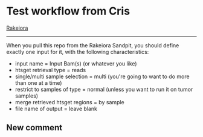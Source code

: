 # Test workflow from Cris

[Rakeiora](http://rakeiora.ac.nz)

---

When you pull this repo from the Rakeiora Sandpit, you should
define exactly one input for it, with the following characteristics:

- input name = Input Bam(s) (or whatever you like)
- htsget retrieval type = reads
- single/multi sample selection = multi (you're going to want to do more than one at a time)
- restrict to samples of type = normal (unless you want to run it on tumor samples)
- merge retrieved htsget regions = by sample
- file name of output = leave blank

New comment
---

